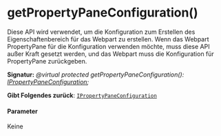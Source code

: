 # <a name="getpropertypaneconfiguration"></a>getPropertyPaneConfiguration()




Diese API wird verwendet, um die Konfiguration zum Erstellen des Eigenschaftenbereich für das Webpart zu erstellen. Wenn das Webpart PropertyPane für die Konfiguration verwenden möchte, muss diese API außer Kraft gesetzt werden, und das Webpart muss die Konfiguration für PropertyPane zurückgeben.

**Signatur:** _@virtual protected getPropertyPaneConfiguration(): [IPropertyPaneConfiguration](../sp-webpart-base/ipropertypaneconfiguration.md);_

**Gibt Folgendes zurück**: [`IPropertyPaneConfiguration`](../sp-webpart-base/ipropertypaneconfiguration.md)





#### <a name="parameters"></a>Parameter
Keine


